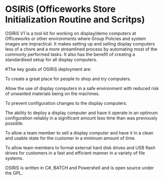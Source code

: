 # OSIRiS (Officeworks Store Initialization Routine and Scritps)
OSIRiS V1 is a tool kit for working on display/demo computers at Officeworks
or other environments where Group Policies and system images are
impractical. 
It makes setting up and selling display computers less of a chore and a more
streamlined process by automating most of the commonly performed tasks.
It also has the benefit of creating a standardised setup for all display computers.

#The key goals of OSIRiS deployment are:

To create a great place for people to shop and try computers.

Allow the use of display computers in a safe environment with
reduced risk of unwanted materials being on the machines.

To prevent configuration changes to the display computers.

The ability to deploy a display computer and have it operate
in an optimum configuration reliably in a significant amount
less time than was previously possible.

To allow a team member to sell a display computer and have
it in a clean and usable state for the customer in a minimum amount
of time.

To allow team members to format external hard disk drives and 
USB flash drives for customers in a fast and efficient manner in
a variety of file systems.

OSIRiS is written in C#, BATCH and Powershell and is open source under the GPL.
